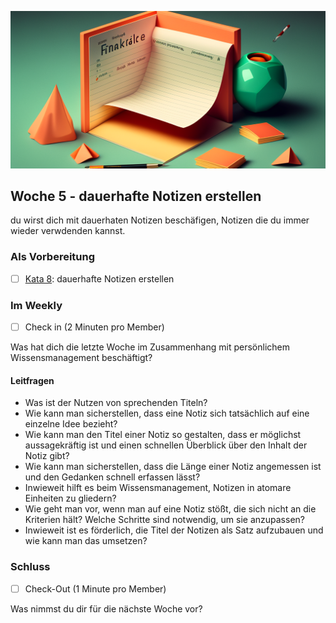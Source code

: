 ![Länge der Notiz](images/woche5.png)

## Woche 5 - dauerhafte Notizen erstellen

du wirst dich mit dauerhaten Notizen beschäfigen, Notizen die du immer wieder verwdenden kannst.

### Als Vorbereitung

- [ ] [Kata 8](2-1-Kata-8.md): dauerhafte Notizen erstellen

### Im Weekly

- [ ] Check in (2 Minuten pro Member)

Was hat dich die letzte Woche im Zusammenhang mit persönlichem Wissensmanagement beschäftigt?

#### Leitfragen

- Was ist der Nutzen von sprechenden Titeln?
- Wie kann man sicherstellen, dass eine Notiz sich tatsächlich auf eine einzelne Idee bezieht?
- Wie kann man den Titel einer Notiz so gestalten, dass er möglichst aussagekräftig ist und einen schnellen Überblick über den Inhalt der Notiz gibt?
- Wie kann man sicherstellen, dass die Länge einer Notiz angemessen ist und den Gedanken schnell erfassen lässt?
- Inwieweit hilft es beim Wissensmanagement, Notizen in atomare Einheiten zu gliedern?
- Wie geht man vor, wenn man auf eine Notiz stößt, die sich nicht an die Kriterien hält? Welche Schritte sind notwendig, um sie anzupassen?
- Inwieweit ist es förderlich, die Titel der Notizen als Satz aufzubauen und wie kann man das umsetzen?

### Schluss

- [ ] Check-Out (1 Minute pro Member)

Was nimmst du dir für die nächste Woche vor?


